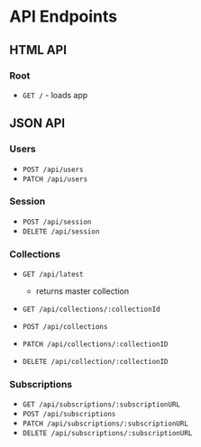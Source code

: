 # API Endpoints
## HTML API
### Root
  * `GET /` - loads app

## JSON API
### Users
- `POST /api/users`
- `PATCH /api/users`

### Session
- `POST /api/session`
- `DELETE /api/session`

### Collections
- `GET /api/latest`
  * returns master collection

- `GET /api/collections/:collectionId`
- `POST /api/collections`
- `PATCH /api/collections/:collectionID`
- `DELETE /api/collection/:collectionID`

### Subscriptions
- `GET /api/subscriptions/:subscriptionURL`
- `POST /api/subscriptions`
- `PATCH /api/subscriptions/:subscriptionURL`
- `DELETE /api/subscriptions/:subscriptionURL`
